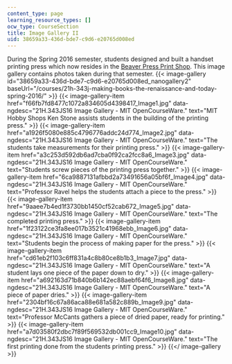 ```yaml
---
content_type: page
learning_resource_types: []
ocw_type: CourseSection
title: Image Gallery II
uid: 38659a33-436d-bde7-c9d6-e20765d008ed
---
```


During the Spring 2016 semester, students designed and built a handset printing press which now resides in the [Beaver Press Print Shop](http://beaverpress.mit.edu/). This image gallery contains photos taken during that semester.
{{< image-gallery id="38659a33-436d-bde7-c9d6-e20765d008ed_nanogallery2" baseUrl="/courses/21h-343j-making-books-the-renaissance-and-today-spring-2016/" >}}
{{< image-gallery-item href="f66fb7fd8477c1072a834605d4398417_Image1.jpg" data-ngdesc="21H.343JS16 Image Gallery - MIT OpenCourseWare." text="MIT Hobby Shops Ken Stone assists students in the building of the printing press." >}}
{{< image-gallery-item href="a1926f5080e885c4796776addc24d774_Image2.jpg" data-ngdesc="21H.343JS16 Image Gallery - MIT OpenCourseWare." text="The students take measurements for their printing press." >}}
{{< image-gallery-item href="a3c253d592db6ad7cba0f92ca2fcc8a6_Image3.jpg" data-ngdesc="21H.343JS16 Image Gallery - MIT OpenCourseWare." text="Students screw pieces of the printing press together." >}}
{{< image-gallery-item href="6ca9887131afbbd2a73491656a05bf6f_Image4.jpg" data-ngdesc="21H.343JS16 Image Gallery - MIT OpenCourseWare." text="Professor Ravel helps the students attach a piece to the press." >}}
{{< image-gallery-item href="9aaee7b4ed1f3730bb1450cf52cab672_Image5.jpg" data-ngdesc="21H.343JS16 Image Gallery - MIT OpenCourseWare." text="The completed printing press." >}}
{{< image-gallery-item href="1f23122ce3fa8ee017b3521c41968ebb_Image6.jpg" data-ngdesc="21H.343JS16 Image Gallery - MIT OpenCourseWare." text="Students begin the process of making paper for the press." >}}
{{< image-gallery-item href="cd61eb2f103c6ff831a4c8b80ce8b1b3_Image7.jpg" data-ngdesc="21H.343JS16 Image Gallery - MIT OpenCourseWare." text="A student lays one piece of the paper down to dry." >}}
{{< image-gallery-item href="a692163d71b840b6b142ec88aebf64f6_Image8.jpg" data-ngdesc="21H.343JS16 Image Gallery - MIT OpenCourseWare." text="A piece of paper dries." >}}
{{< image-gallery-item href="2304bf16c67a86aca88e681a582c889b_Image9.jpg" data-ngdesc="21H.343JS16 Image Gallery - MIT OpenCourseWare." text="Professor McCants gathers a piece of dried paper, ready for printing." >}}
{{< image-gallery-item href="a7d03580f2dbc7f89f569532db001cc9_Image10.jpg" data-ngdesc="21H.343JS16 Image Gallery - MIT OpenCourseWare." text="The first printing done from the students printing press." >}}
{{</ image-gallery >}}